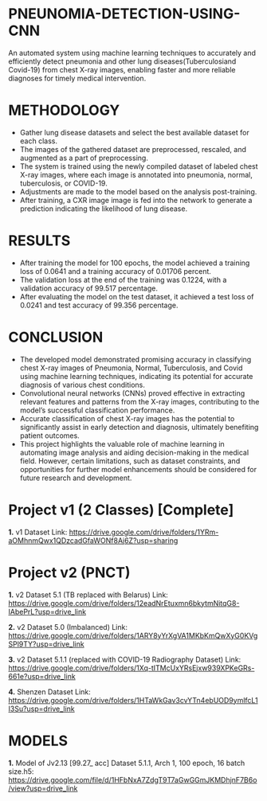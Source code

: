 # PNEUNOMIA-DETECTION-USING-CNN


An automated system using machine learning techniques to accurately and efficiently detect pneumonia and other lung diseases(Tuberculosiand Covid-19) from chest X-ray images, enabling faster and more reliable
diagnoses for timely medical intervention.

# METHODOLOGY
- Gather lung disease datasets and select the best available dataset for
  each class.
- The images of the gathered dataset are preprocessed, rescaled, and
  augmented as a part of preprocessing.
- The system is trained using the newly compiled dataset of labeled
  chest X-ray images, where each image is annotated into pneumonia,
  normal, tuberculosis, or COVID-19.
- Adjustments are made to the model based on the analysis
  post-training.
- After training, a CXR image image is fed into the network to
  generate a prediction indicating the likelihood of lung disease.
# RESULTS
- After training the model for 100 epochs, the model achieved a
  training loss of 0.0641 and a training accuracy of 0.01706 percent.
- The validation loss at the end of the training was 0.1224, with a
  validation accuracy of 99.517 percentage.
- After evaluating the model on the test dataset, it achieved a test loss
  of 0.0241 and test accuracy of 99.356 percentage.
# CONCLUSION
- The developed model demonstrated promising accuracy in classifying chest X-ray
  images of Pneumonia, Normal, Tuberculosis, and Covid using machine learning
  techniques, indicating its potential for accurate diagnosis of various chest
  conditions.
- Convolutional neural networks (CNNs) proved effective in extracting relevant
  features and patterns from the X-ray images, contributing to the model’s
  successful classification performance.
- Accurate classification of chest X-ray images has the potential to significantly
  assist in early detection and diagnosis, ultimately benefiting patient outcomes.
- This project highlights the valuable role of machine learning in automating image
  analysis and aiding decision-making in the medical field. However, certain
  limitations, such as dataset constraints, and opportunities for further model
  enhancements should be considered for future research and development.

  
# Project v1 (2 Classes) [Complete]
**1.** v1 Dataset Link:
         https://drive.google.com/drive/folders/1YRm-aOMhnmQwx1QDzcadGfaWONf8Aj6Z?usp=sharing

# Project v2 (PNCT) 
**1.** v2 Dataset 5.1 (TB replaced with Belarus) Link:
         https://drive.google.com/drive/folders/12eadNrEtuxmn6bkytmNitqG8-IAbePrL?usp=drive_link
         
**2.** v2 Dataset 5.0 (Imbalanced) Link:
         https://drive.google.com/drive/folders/1ARY8yYrXgVA1MKbKmQwXyG0KVgSPl9TY?usp=drive_link
         
**3.** v2 Dataset 5.1.1 (replaced with COVID-19 Radiography Dataset) Link:
         https://drive.google.com/drive/folders/1Xq-tITMcUxYRsEjxw939XPKeGRs-661e?usp=drive_link

**4.** Shenzen Dataset Link:
         https://drive.google.com/drive/folders/1HTaWkGav3cvYTn4ebUOD9ymlfcL1I3Su?usp=drive_link
         

# MODELS         
**1.** Model of Jv2.13 [99.27_ acc] Dataset 5.1.1, Arch 1, 100 epoch, 16 batch size.h5: https://drive.google.com/file/d/1HFbNxA7ZdgT9T7aGwGGmJKMDhjnF7B6o/view?usp=drive_link
